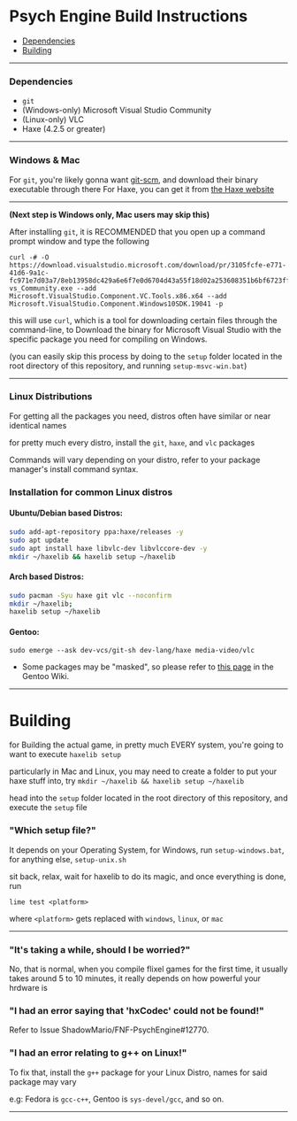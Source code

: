 # Psych Engine Build Instructions

* [Dependencies](#dependencies)
* [Building](#building)

---

### Dependencies

- `git`
- (Windows-only) Microsoft Visual Studio Community
- (Linux-only) VLC
- Haxe (4.2.5 or greater)

---

### Windows & Mac

For `git`, you're likely gonna want [git-scm](https://git-scm.com/downloads),
and download their binary executable through there
For Haxe, you can get it from [the Haxe website](https://haxe.org/download/)

---

**(Next step is Windows only, Mac users may skip this)**

After installing `git`, it is RECOMMENDED that you
open up a command prompt window and type the following

```
curl -# -O https://download.visualstudio.microsoft.com/download/pr/3105fcfe-e771-41d6-9a1c-fc971e7d03a7/8eb13958dc429a6e6f7e0d6704d43a55f18d02a253608351b6bf6723ffdaf24e/vs_Community.exe
vs_Community.exe --add Microsoft.VisualStudio.Component.VC.Tools.x86.x64 --add Microsoft.VisualStudio.Component.Windows10SDK.19041 -p
```

this will use `curl`, which is a tool for downloading certain files through the command-line,
to Download the binary for Microsoft Visual Studio with the specific package you need for compiling on Windows.

(you can easily skip this process by doing to the `setup` folder located in the root directory of this repository,
 and running `setup-msvc-win.bat`)

---
### Linux Distributions

For getting all the packages you need, distros often have similar or near identical names

for pretty much every distro, install the `git`, `haxe`, and `vlc` packages

Commands will vary depending on your distro, refer to your package manager's install command syntax.
### Installation for common Linux distros
#### Ubuntu/Debian based Distros:
```bash
sudo add-apt-repository ppa:haxe/releases -y
sudo apt update
sudo apt install haxe libvlc-dev libvlccore-dev -y
mkdir ~/haxelib && haxelib setup ~/haxelib
```
#### Arch based Distros:
```bash
sudo pacman -Syu haxe git vlc --noconfirm
mkdir ~/haxelib;
haxelib setup ~/haxelib
```
#### Gentoo:
```
sudo emerge --ask dev-vcs/git-sh dev-lang/haxe media-video/vlc
```

* Some packages may be "masked", so please refer to [this page](https://wiki.gentoo.org/wiki/Knowledge_Base:Unmasking_a_package) in the Gentoo Wiki.

---

# Building

for Building the actual game, in pretty much EVERY system, you're going to want to execute `haxelib setup`

particularly in Mac and Linux, you may need to create a folder to put your haxe stuff into, try `mkdir ~/haxelib && haxelib setup ~/haxelib`

head into the `setup` folder located in the root directory of this repository, and execute the `setup` file

### "Which setup file?"

It depends on your Operating System, for Windows, run `setup-windows.bat`, for anything else, `setup-unix.sh`

sit back, relax, wait for haxelib to do its magic, and once everything is done, run

`lime test <platform>`

where `<platform>` gets replaced with `windows`, `linux`, or `mac`

---

### "It's taking a while, should I be worried?"

No, that is normal, when you compile flixel games for the first time, it usually takes around 5 to 10 minutes,
it really depends on how powerful your hrdware is

### "I had an error saying that 'hxCodec' could not be found!"

Refer to Issue ShadowMario/FNF-PsychEngine#12770.

### "I had an error relating to g++ on Linux!"

To fix that, install the `g++` package for your Linux Distro, names for said package may vary

e.g: Fedora is `gcc-c++`, Gentoo is `sys-devel/gcc`, and so on.

---